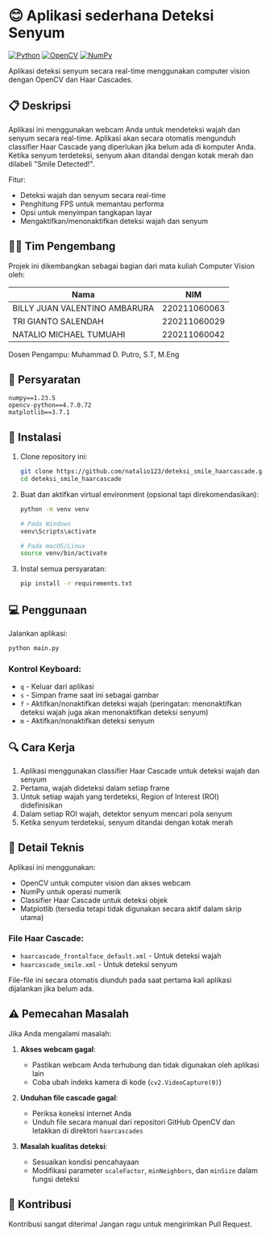 
# 😊 Aplikasi sederhana Deteksi Senyum

[![Python](https://img.shields.io/badge/Python-3.11+-blue.svg)](https://www.python.org/downloads/)
[![OpenCV](https://img.shields.io/badge/OpenCV-4.7.0-green.svg)](https://opencv.org/)
[![NumPy](https://img.shields.io/badge/NumPy-1.23.5-yellow.svg)](https://numpy.org/)

Aplikasi deteksi senyum secara real-time menggunakan computer vision dengan OpenCV dan Haar Cascades.



## 📋 Deskripsi

Aplikasi ini menggunakan webcam Anda untuk mendeteksi wajah dan senyum secara real-time. Aplikasi akan secara otomatis mengunduh classifier Haar Cascade yang diperlukan jika belum ada di komputer Anda. Ketika senyum terdeteksi, senyum akan ditandai dengan kotak merah dan dilabeli "Smile Detected!".

Fitur:
- Deteksi wajah dan senyum secara real-time
- Penghitung FPS untuk memantau performa
- Opsi untuk menyimpan tangkapan layar
- Mengaktifkan/menonaktifkan deteksi wajah dan senyum

## 👨‍💻 Tim Pengembang

Projek ini dikembangkan sebagai bagian dari mata kuliah Computer Vision oleh:

| Nama                           | NIM           |
|--------------------------------|---------------|
| BILLY JUAN VALENTINO AMBARURA  |220211060063   | 
| TRI GIANTO SALENDAH            |220211060029   |
| NATALIO MICHAEL TUMUAHI        |220211060042   | 

Dosen Pengampu: Muhammad D. Putro, S.T, M.Eng


## 🔧 Persyaratan

```
numpy==1.23.5
opencv-python==4.7.0.72
matplotlib==3.7.1
```

## 🚀 Instalasi

1. Clone repository ini:
   ```bash
   git clone https://github.com/natalio123/deteksi_smile_haarcascade.git
   cd deteksi_smile_haarcascade
   ```

2. Buat dan aktifkan virtual environment (opsional tapi direkomendasikan):
   ```bash
   python -m venv venv
   
   # Pada Windows
   venv\Scripts\activate
   
   # Pada macOS/Linux
   source venv/bin/activate
   ```

3. Instal semua persyaratan:
   ```bash
   pip install -r requirements.txt
   ```

## 💻 Penggunaan

Jalankan aplikasi:
```bash
python main.py
```

### Kontrol Keyboard:
- `q` - Keluar dari aplikasi
- `s` - Simpan frame saat ini sebagai gambar
- `f` - Aktifkan/nonaktifkan deteksi wajah (peringatan: menonaktifkan deteksi wajah juga akan menonaktifkan deteksi senyum)
- `m` - Aktifkan/nonaktifkan deteksi senyum

## 🔍 Cara Kerja

1. Aplikasi menggunakan classifier Haar Cascade untuk deteksi wajah dan senyum
2. Pertama, wajah dideteksi dalam setiap frame
3. Untuk setiap wajah yang terdeteksi, Region of Interest (ROI) didefinisikan
4. Dalam setiap ROI wajah, detektor senyum mencari pola senyum
5. Ketika senyum terdeteksi, senyum ditandai dengan kotak merah

## 🧠 Detail Teknis

Aplikasi ini menggunakan:
- OpenCV untuk computer vision dan akses webcam
- NumPy untuk operasi numerik
- Classifier Haar Cascade untuk deteksi objek
- Matplotlib (tersedia tetapi tidak digunakan secara aktif dalam skrip utama)

### File Haar Cascade:
- `haarcascade_frontalface_default.xml` - Untuk deteksi wajah
- `haarcascade_smile.xml` - Untuk deteksi senyum

File-file ini secara otomatis diunduh pada saat pertama kali aplikasi dijalankan jika belum ada.

## ⚠️ Pemecahan Masalah

Jika Anda mengalami masalah:

1. **Akses webcam gagal**: 
   - Pastikan webcam Anda terhubung dan tidak digunakan oleh aplikasi lain
   - Coba ubah indeks kamera di kode (`cv2.VideoCapture(0)`)

2. **Unduhan file cascade gagal**:
   - Periksa koneksi internet Anda
   - Unduh file secara manual dari repositori GitHub OpenCV dan letakkan di direktori `haarcascades`

3. **Masalah kualitas deteksi**:
   - Sesuaikan kondisi pencahayaan
   - Modifikasi parameter `scaleFactor`, `minNeighbors`, dan `minSize` dalam fungsi deteksi

## 🤝 Kontribusi

Kontribusi sangat diterima! Jangan ragu untuk mengirimkan Pull Request.

